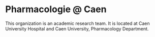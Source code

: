 # Pharmacologie @ Caen

This organization is an academic research team. It is located at Caen University Hospital and Caen University, Pharmacology Department.
